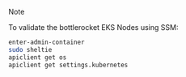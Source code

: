 > [!NOTE]  
> To validate the bottlerocket EKS Nodes using SSM:
```sh
enter-admin-container
sudo sheltie
apiclient get os
apiclient get settings.kubernetes
```
